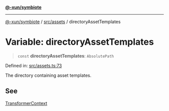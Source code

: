 [**@-xun/symbiote**](../../../README.md)

***

[@-xun/symbiote](../../../README.md) / [src/assets](../README.md) / directoryAssetTemplates

# Variable: directoryAssetTemplates

> `const` **directoryAssetTemplates**: `AbsolutePath`

Defined in: [src/assets.ts:73](https://github.com/Xunnamius/symbiote/blob/99b7edbb8da48599bbf2df3d7283dc44dcebb760/src/assets.ts#L73)

The directory containing asset templates.

## See

[TransformerContext](../type-aliases/TransformerContext.md)
